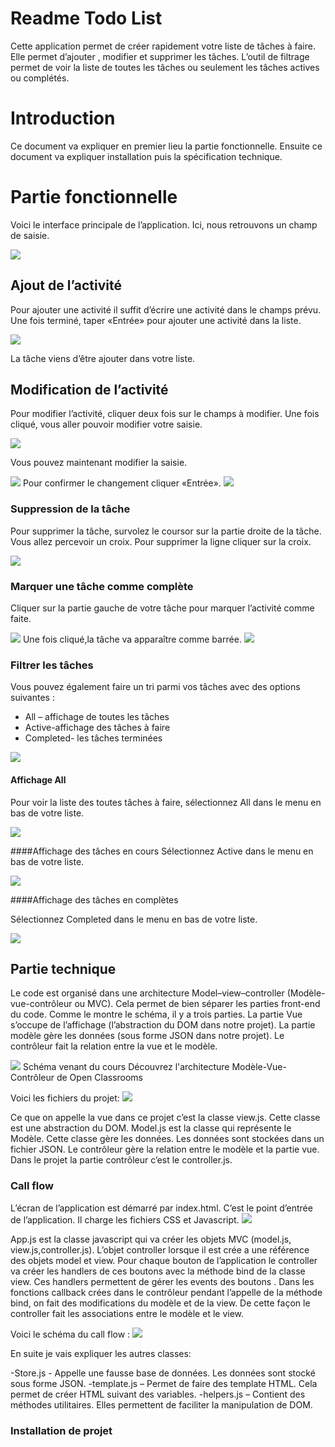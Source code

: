 
# Readme Todo List

Cette application permet de créer rapidement votre liste de tâches à faire. Elle permet d’ajouter , modifier et supprimer les tâches. L’outil de filtrage permet de voir la liste de toutes les tâches ou seulement les tâches actives ou complétés.

# Introduction

Ce document va expliquer en premier lieu la partie fonctionnelle. Ensuite ce document va expliquer installation puis la spécification technique.

# Partie fonctionnelle
Voici le interface principale de l’application. Ici, nous retrouvons un champ de saisie.

<img src="ReadMeImages/mainMenu.jpg">

## Ajout de l’activité

Pour ajouter une activité il suffit d’écrire une activité dans le champs prévu.
Une fois terminé, taper «Entrée» pour ajouter une activité dans la liste.

<img src="ReadMeImages/ajout.png">

La tâche viens d’être ajouter dans votre liste.

## Modification de l’activité

Pour modifier l’activité, cliquer deux fois sur le champs à modifier. Une fois cliqué, vous aller pouvoir modifier votre saisie. 

<img src="ReadMeImages/modifier.png">

Vous pouvez maintenant modifier la saisie.

<img src="ReadMeImages/modifierPart2.png">
Pour confirmer le changement cliquer «Entrée». 

<img src="ReadMeImages/modifierPart3.png">

### Suppression de la tâche

Pour supprimer la tâche, survolez le coursor sur la partie droite de la tâche. Vous allez percevoir un croix. 
Pour supprimer la ligne cliquer sur la croix.

<img src="ReadMeImages/suppression.png">

### Marquer une tâche comme complète

Cliquer sur la partie gauche de votre tâche pour marquer l’activité comme faite.

<img src="ReadMeImages/marquerLigne.png">
Une fois cliqué,la tâche va apparaître comme barrée.
<img src="ReadMeImages/tacheBarré.png">

### Filtrer les tâches

Vous pouvez également faire un tri parmi vos tâches avec des options suivantes :

 - All – affichage de toutes les tâches
 - Active-affichage des tâches à faire
 - Completed- les tâches terminées

<img src="ReadMeImages/ListOfTasksNoFilter.png">

#### Affichage All
Pour voir la liste des toutes tâches à faire, sélectionnez All dans le menu en bas de votre liste.

<img src="ReadMeImages/filtrageAllOptions.png">

####Affichage des tâches en cours
Sélectionnez Active dans le menu en bas de votre liste.

<img src="ReadMeImages/activeTasks.png">

####Affichage des tâches en complètes

Sélectionnez Completed dans le menu en bas de votre liste.

<img src="ReadMeImages/completedTasks.png">

## Partie technique
Le code est organisé dans une architecture Model–view–controller (Modèle-vue-contrôleur ou MVC). Cela permet de bien séparer les parties front-end du code. Comme le montre le schéma, il y a trois parties. La partie Vue s’occupe de l’affichage (l’abstraction du DOM dans notre projet). La partie modèle gère les données (sous forme JSON dans notre projet). Le contrôleur fait la relation entre la vue et le modèle.

<img src="ReadMeImages/MVC.png">
Schéma venant du cours Découvrez l'architecture Modèle-Vue-Contrôleur de Open Classrooms

Voici les fichiers du projet:
<img src="ReadMeImages/listFichiersJs.png">

Ce que on appelle la vue dans ce projet c’est la classe view.js. Cette classe est une abstraction du DOM.
Model.js est la classe qui représente le Modèle. Cette classe gère les données. Les données sont stockées dans un fichier JSON. 
Le contrôleur gère la relation entre le modèle et la partie vue. Dans le projet la partie contrôleur c’est le controller.js.

### Call flow
L’écran de l’application est démarré par index.html. C’est le point d’entrée de l’application.
Il charge les fichiers CSS et Javascript.
<img src="ReadMeImages/point_dentree.png">

App.js est la classe javascript qui va créer les objets MVC (model.js, view.js,controller.js). L’objet controller lorsque il est crée a une référence des objets model et view.
Pour chaque bouton de l’application le controller va créer les handlers de ces boutons avec la méthode bind de la classe view. Ces handlers permettent de gérer les events des boutons .
Dans les fonctions callback crées dans le contrôleur pendant l’appelle de la méthode bind, on fait des modifications du modèle et de la view.
De cette façon le controller fait les associations entre le modèle et le view. 

Voici le schéma du call flow :
<img src="ReadMeImages/schema_call_flow_p2.png">

En suite je vais expliquer les autres classes:

-Store.js - Appelle une fausse base de données. Les données sont stocké sous forme JSON.
-template.js – Permet de faire des template HTML. Cela permet de créer HTML suivant des variables.
-helpers.js – Contient des méthodes utilitaires. Elles permettent de faciliter la manipulation de DOM. 

### Installation de projet














